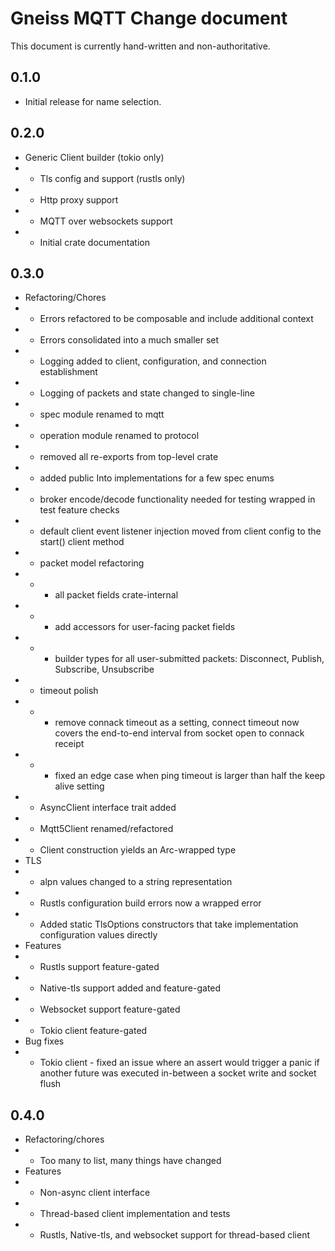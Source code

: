 # Gneiss MQTT Change document
This document is currently hand-written and non-authoritative.

## 0.1.0 
* Initial release for name selection.

## 0.2.0 
* Generic Client builder (tokio only)
* * Tls config and support (rustls only)
* * Http proxy support
* * MQTT over websockets support
* * Initial crate documentation

## 0.3.0
* Refactoring/Chores
* * Errors refactored to be composable and include additional context
* * Errors consolidated into a much smaller set
* * Logging added to client, configuration, and connection establishment
* * Logging of packets and state changed to single-line
* * spec module renamed to mqtt
* * operation module renamed to protocol
* * removed all re-exports from top-level crate
* * added public Into implementations for a few spec enums
* * broker encode/decode functionality needed for testing wrapped in test feature checks
* * default client event listener injection moved from client config to the start() client method
* * packet model refactoring
* * * all packet fields crate-internal
* * * add accessors for user-facing packet fields
* * * builder types for all user-submitted packets: Disconnect, Publish, Subscribe, Unsubscribe
* * timeout polish
* * * remove connack timeout as a setting, connect timeout now covers the end-to-end interval from socket open to connack receipt
* * * fixed an edge case when ping timeout is larger than half the keep alive setting
* * AsyncClient interface trait added
* * Mqtt5Client renamed/refactored
* * Client construction yields an Arc-wrapped type
* TLS
* * alpn values changed to a string representation
* * Rustls configuration build errors now a wrapped error
* * Added static TlsOptions constructors that take implementation configuration values directly
* Features
* * Rustls support feature-gated
* * Native-tls support added and feature-gated
* * Websocket support feature-gated
* * Tokio client feature-gated
* Bug fixes
* * Tokio client - fixed an issue where an assert would trigger a panic if another future was executed in-between a socket write and socket flush

## 0.4.0
* Refactoring/chores
* * Too many to list, many things have changed
* Features
* * Non-async client interface
* * Thread-based client implementation and tests
* * Rustls, Native-tls, and websocket support for thread-based client